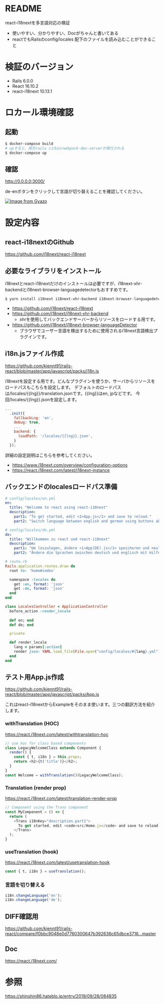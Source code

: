 # README
react-i18nextを多言語対応の検証

- 使いやすい、分かりやすい、Docがちゃんと書いてある
- reactでもRailsのconfig/locales 配下のファイルを読み込むことができること

# 検証のバージョン

- Rails 6.0.0
- React 16.10.2
- react-i18next 10.13.1

# ロカール環境確認

## 起動
```sh
$ docker-compose build
# upすると、両方rails sとbin/webpack-dev-serverが実行される
$ docker-compose up
```
## 確認

http://0.0.0.0:3000/

de-enボタンをクリックして言語が切り替えることを確認してください。

[![Image from Gyazo](https://i.gyazo.com/d4af5ff6fa63d62fc9d611aaeb65311b.gif)](https://gyazo.com/d4af5ff6fa63d62fc9d611aaeb65311b)

# 設定内容

## react-i18nextのGithub 
https://github.com/i18next/react-i18next

## 必要なライブラリをインストール

i18nextとreact-i18nextだけのインストールは必要ですが、i18next-xhr-backendとi18next-browser-languagedetectorもおすすめです。
```sh
$ yarn install i18next i18next-xhr-backend i18next-browser-languagedetector react-i18next
```
- https://github.com/i18next/react-i18next
- https://github.com/i18next/i18next-xhr-backend
  -  xhrを使用してバックエンドサーバーからリソースをロードする用です。
- https://github.com/i18next/i18next-browser-languageDetector
  - ブラウザでユーザー言語を検出するために使用されるi18next言語検出プラグインです。

## i18n.jsファイル作成
https://github.com/kiennt91/rails-react/blob/master/app/javascript/packs/i18n.js

i18nextを設定する用です。どんなプラグインを使うか、サーバからリソースをロードパスもこちらを設定します。
デフォルトのロードパスは/locales/{{lng}}/translation.jsonです。{{lng}}はen, jpなどです。
今回/locales/{{lng}}.jsonを設定します。

```javascript
...
  .init({
    fallbackLng: 'en',
    debug: true,
    ...
    backend: {
      loadPath: '/locales/{{lng}}.json',
    }
  });
```
詳細の設定説明はこちらを参考してください。
- https://www.i18next.com/overview/configuration-options
- https://react.i18next.com/latest/i18next-instance

## バックエンドのlocalesロードパス準備

```yaml
# config/locales/en.yml
en:
  title: "Welcome to react using react-i18next"
  description:
    part1: "To get started, edit <1>App.js</1> and save to reload."
    part2: "Switch language between english and german using buttons above."
```

```yaml
# config/locales/de.yml
de:
  title: "Willkommen zu react und react-i18next"
  description:
    part1: "Um loszulegen, ändere <1>App(DE).js</1> speicheren und neuladen."
    part2: "Ändere die Sprachen zwischen deutsch und englisch mit Hilfe der beiden Schalter."
```

```ruby
# route.rb
Rails.application.routes.draw do
  root to: 'home#index'

  namespace :locales do
    get :en, format: 'json'
    get :de, format: 'json'
  end
end
```

```ruby
class LocalesController < ApplicationController
  before_action :render_locale
  
  def en; end
  def de; end

  private

  def render_locale
    lang = params[:action]
    render json: YAML.load_file(File.open("config/locales/#{lang}.yml"))[lang].to_json
  end
end
```

## テスト用App.js作成
https://github.com/kiennt91/rails-react/blob/master/app/javascript/packs/App.js

これはreact-i18nextからExampleをそのまま使います。三つの翻訳方法を紹介します。

### withTranslation (HOC)
https://react.i18next.com/latest/withtranslation-hoc

```javascript
// use hoc for class based components
class LegacyWelcomeClass extends Component {
  render() {
    const { t, i18n } = this.props;
    return <h2>{t('title')}</h2>;
  }
}
const Welcome = withTranslation()(LegacyWelcomeClass);
```

### Translation (render prop)
https://react.i18next.com/latest/translation-render-prop

```javascript
// Component using the Trans component
const MyComponent = () => {
  return (
    <Trans i18nKey="description.part1">
      To get started, edit <code>src/Home.js</code> and save to reload.
    </Trans>
  );
}
```

### useTranslation (hook)
https://react.i18next.com/latest/usetranslation-hook

```javascript
const { t, i18n } = useTranslation();
```

### 言語を切り替える

```javascript
i18n.changeLanguage('en');
i18n.changeLanguage('de');
```

## DIFF確認用
https://github.com/kiennt91/rails-react/compare/f0bbc9048e0d7760300647b392636c65dbce3716...master

## Doc
https://react.i18next.com/

# 参照
https://shinshin86.hateblo.jp/entry/2019/09/28/084835
